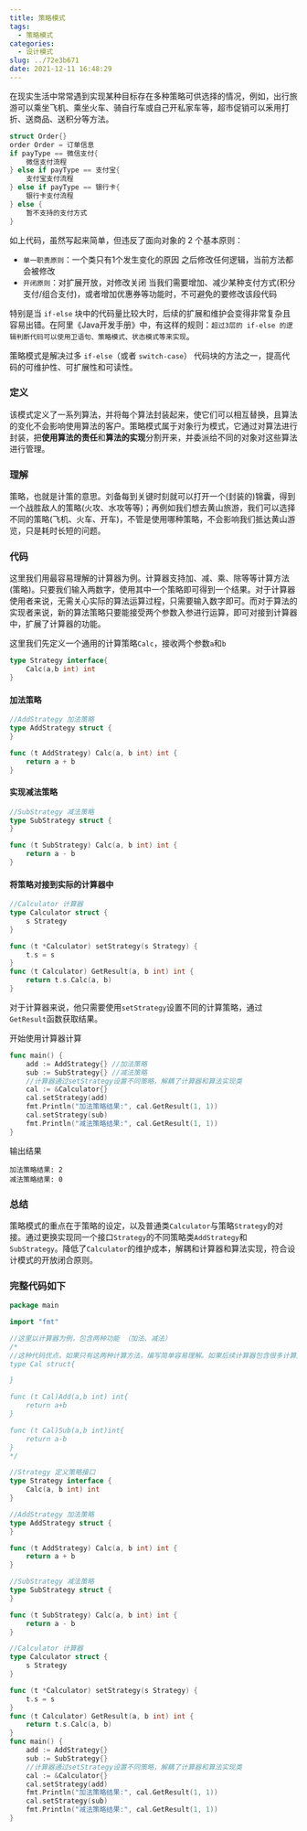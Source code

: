 ```yaml
---
title: 策略模式
tags:
  - 策略模式
categories:
  - 设计模式
slug: ../72e3b671
date: 2021-12-11 16:48:29
---
```


在现实生活中常常遇到实现某种目标存在多种策略可供选择的情况，例如，出行旅游可以乘坐飞机、乘坐火车、骑自行车或自己开私家车等，超市促销可以釆用打折、送商品、送积分等方法。

<!--more-->

```go
struct Order{}
order Order = 订单信息
if payType == 微信支付{
    微信支付流程
} else if payType == 支付宝{
    支付宝支付流程
} else if payType == 银行卡{
    银行卡支付流程
} else {
    暂不支持的支付方式
}
```

如上代码，虽然写起来简单，但违反了面向对象的 2 个基本原则：

- `单一职责原则`：一个类只有1个发生变化的原因
  之后修改任何逻辑，当前方法都会被修改
- `开闭原则`：对扩展开放，对修改关闭
  当我们需要增加、减少某种支付方式(积分支付/组合支付)，或者增加优惠券等功能时，不可避免的要修改该段代码

特别是当 `if-else` 块中的代码量比较大时，后续的扩展和维护会变得非常复杂且容易出错。在阿里《Java开发手册》中，有这样的规则：`超过3层的 if-else 的逻辑判断代码可以使用卫语句、策略模式、状态模式等来实现`。

策略模式是解决过多 `if-else`（或者 `switch-case`） 代码块的方法之一，提高代码的可维护性、可扩展性和可读性。

### 定义

该模式定义了一系列算法，并将每个算法封装起来，使它们可以相互替换，且算法的变化不会影响使用算法的客户。策略模式属于对象行为模式，它通过对算法进行封装，把**使用算法的责任**和**算法的实现**分割开来，并委派给不同的对象对这些算法进行管理。

### 理解

策略，也就是计策的意思。刘备每到关键时刻就可以打开一个(封装的)锦囊，得到一个战胜敌人的策略(火攻、水攻等等)；再例如我们想去黄山旅游，我们可以选择不同的策略(飞机、火车、开车)，不管是使用哪种策略，不会影响我们抵达黄山游览，只是耗时长短的问题。

### 代码

这里我们用最容易理解的计算器为例。计算器支持加、减、乘、除等等计算方法(策略)。只要我们输入两数字，使用其中一个策略即可得到一个结果。对于计算器使用者来说，无需关心实际的算法运算过程，只需要输入数字即可。而对于算法的实现者来说，新的算法策略只要能接受两个参数入参进行运算，即可对接到计算器中，扩展了计算器的功能。

这里我们先定义一个通用的计算策略`Calc`，接收两个参数`a`和`b`

```go
type Strategy interface{
    Calc(a,b int) int
}
```

#### 加法策略

```go
//AddStrategy 加法策略
type AddStrategy struct {
}

func (t AddStrategy) Calc(a, b int) int {
    return a + b
}
```

#### 实现减法策略

```go
//SubStrategy 减法策略
type SubStrategy struct {
}

func (t SubStrategy) Calc(a, b int) int {
    return a - b
}
```

#### 将策略对接到实际的计算器中

```go
//Calculator 计算器
type Calculator struct {
    s Strategy
}

func (t *Calculator) setStrategy(s Strategy) { 
    t.s = s
}
func (t Calculator) GetResult(a, b int) int {
    return t.s.Calc(a, b)
}
```

对于计算器来说，他只需要使用`setStrategy`设置不同的计算策略，通过`GetResult`函数获取结果。

开始使用计算器计算

```go
func main() {
    add := AddStrategy{} //加法策略
    sub := SubStrategy{} //减法策略
    //计算器通过setStrategy设置不同策略，解耦了计算器和算法实现类
    cal := &Calculator{}
    cal.setStrategy(add)
    fmt.Println("加法策略结果:", cal.GetResult(1, 1))
    cal.setStrategy(sub)
    fmt.Println("减法策略结果:", cal.GetResult(1, 1))
}
```

输出结果

```text
加法策略结果: 2
减法策略结果: 0
```

### 总结

策略模式的重点在于策略的设定，以及普通类`Calculator`与策略`Strategy`的对接。通过更换实现同一个接口`Strategy`的不同策略类`AddStrategy`和`SubStrategy`。降低了`Calculator`的维护成本，解耦和计算器和算法实现，符合设计模式的开放闭合原则。



### 完整代码如下

```go
package main

import "fmt"

//这里以计算器为例，包含两种功能 （加法、减法）
/*
//这种代码优点，如果只有这两种计算方法，编写简单容易理解。如果后续计算器包含很多计算方法(乘法、除法) Cal 结构体就需要不同的修改。违背了代码放开闭合原则。好的代码，应该是支持扩展，减少对原有代码修改，可以快速满足不同用户的需求。
type Cal struct{

}

func (t Cal)Add(a,b int) int{
	return a+b
}

func (t Cal)Sub(a,b int)int{
	return a-b
}
*/

//Strategy 定义策略接口
type Strategy interface {
	Calc(a, b int) int
}

//AddStrategy 加法策略
type AddStrategy struct {
}

func (t AddStrategy) Calc(a, b int) int {
	return a + b
}

//SubStrategy 减法策略
type SubStrategy struct {
}

func (t SubStrategy) Calc(a, b int) int {
	return a - b
}

//Calculator 计算器
type Calculator struct {
	s Strategy
}

func (t *Calculator) setStrategy(s Strategy) {
	t.s = s
}
func (t Calculator) GetResult(a, b int) int {
	return t.s.Calc(a, b)
}
func main() {
	add := AddStrategy{}
	sub := SubStrategy{}
	//计算器通过setStrategy设置不同策略，解耦了计算器和算法实现类
	cal := &Calculator{}
	cal.setStrategy(add)
	fmt.Println("加法策略结果:", cal.GetResult(1, 1))
	cal.setStrategy(sub)
	fmt.Println("减法策略结果:", cal.GetResult(1, 1))
}
```
